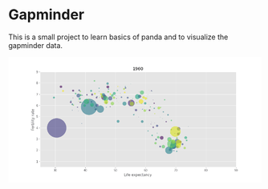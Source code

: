 # Gapminder

This is a small project to learn basics of panda and to visualize the gapminder data.

![SegmentLocal](output.gif "segment")
